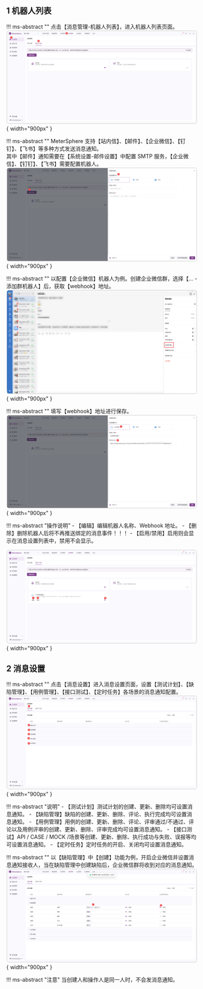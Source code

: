 

## 1 机器人列表
!!! ms-abstract ""
    点击【消息管理-机器人列表】，进入机器人列表页面。
![!机器人列表](../../img/project_management/message_management/机器人列表.png){ width="900px" }

!!! ms-abstract ""
    MeterSphere 支持【站内信】、【邮件】、【企业微信】、【钉钉】、【飞书】等多种方式发送消息通知。<br>
    其中【邮件】通知需要在【系统设置-邮件设置】中配置 SMTP 服务，【企业微信】、【钉钉】、【飞书】需要配置机器人。
![!创建webhook机器人](../../img/project_management/message_management/创建webhook机器人.png){ width="900px" }

!!! ms-abstract ""
    以配置【企业微信】机器人为例。创建企业微信群，选择【... -添加群机器人】后，获取【webhook】地址。
![!群创建机器人](../../img/project_management/message_management/群创建机器人.png){ width="900px" }

!!! ms-abstract ""
    填写【webhook】地址进行保存。
![!填写企业微信具体信息](../../img/project_management/message_management/填写企业微信具体信息.png){ width="900px" }

!!! ms-abstract "操作说明"
    - 【编辑】编辑机器人名称、Webhook 地址。
    - 【删除】删除机器人后将不再推送绑定的消息事件！！！
    - 【启用/禁用】启用则会显示在消息设置列表中，禁用不会显示。

![!企业微信机器人功能](../../img/project_management/message_management/企业微信机器人功能.png){ width="900px" }

## 2 消息设置 
!!! ms-abstract ""
    点击【消息设置】进入消息设置页面，设置【测试计划】、【缺陷管理】、【用例管理】、【接口测试】、【定时任务】各场景的消息通知配置。
![!消息设置页面](../../img/project_management/message_management/消息设置页面.png){ width="900px" } 

!!! ms-abstract "说明"
    - 【测试计划】测试计划的创建、更新、删除均可设置消息通知。
    - 【缺陷管理】缺陷的创建、更新、删除、评论、执行完成均可设置消息通知。
    - 【用例管理】用例的创建、更新、删除、评论、评审通过/不通过、评论以及用例评审的创建、更新、删除、评审完成均可设置消息通知。
    - 【接口测试】API / CASE / MOCK /场景等创建、更新、删除、执行成功与失败、误报等均可设置消息通知。
    - 【定时任务】定时任务的开启、关闭均可设置消息通知。

!!! ms-abstract ""
    以【缺陷管理】中【创建】功能为例，开启企业微信并设置消息通知接收人，当在缺陷管理中创建缺陷后，企业微信群将收到对应的消息通知。
![!缺陷创建通知](../../img/project_management/message_management/缺陷创建通知.png){ width="900px" } 

!!! ms-abstract "注意"
    当创建人和操作人是同一人时，不会发消息通知。


    